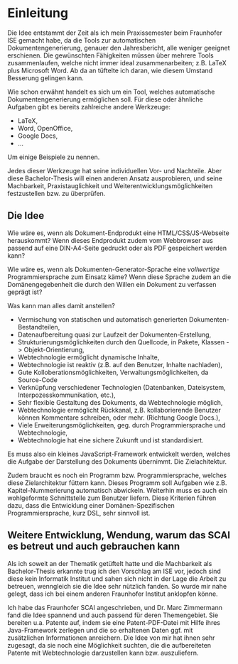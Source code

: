 # Einleitung

Die Idee entstammt der Zeit als ich mein Praxissemester beim Fraunhofer ISE gemacht habe, da die Tools zur automatischen Dokumentengenerierung, genauer den Jahresbericht, alle weniger geeignet erschienen. Die gewünschten Fähigkeiten müssen über mehrere Tools zusammenlaufen, welche nicht immer ideal zusammenarbeiten; z.B. LaTeX plus Microsoft Word. Ab da an tüftelte ich daran, wie diesem Umstand Besserung gelingen kann.

Wie schon erwähnt handelt es sich um ein Tool, welches automatische Dokumentengenerierung ermöglichen soll. Für diese oder ähnliche Aufgaben gibt es bereits zahlreiche andere Werkzeuge:

* LaTeX,
* Word, OpenOffice,
* Google Docs,
* ...

Um einige Beispiele zu nennen.

Jedes dieser Werkzeuge hat seine individuellen Vor- und Nachteile. Aber diese Bachelor-Thesis will einen anderen Ansatz ausprobieren, und seine Machbarkeit, Praxistauglichkeit und Weiterentwicklungsmöglichkeiten festzustellen bzw. zu überprüfen.

## Die Idee

Wie wäre es, wenn als Dokument-Endprodukt eine HTML/CSS/JS-Webseite herauskommt? Wenn dieses Endprodukt zudem vom Webbrowser aus passend auf eine DIN-A4-Seite gedruckt oder als PDF gespeichert werden kann?

Wie wäre es, wenn als Dokumenten-Generator-Sprache eine *vollwertige* Programmiersprache zum Einsatz käme? Wenn diese Sprache zudem an die Domänengegebenheit die durch den Willen ein Dokument zu verfassen geprägt ist?

Was kann man alles damit anstellen?

* Vermischung von statischen und automatisch generierten Dokumenten-Bestandteilen,
* Datenaufbereitung quasi zur Laufzeit der Dokumenten-Erstellung,
* Strukturierungsmöglichkeiten durch den Quellcode, in Pakete, Klassen -> Objekt-Orientierung,
* Webtechnologie ermöglicht dynamische Inhalte,
* Webtechnologie ist reaktiv (z.B. auf den Benutzer, Inhalte nachladen),
* Gute Kolloberationsmöglichkeiten, Verwaltungsmöglichkeiten, da Source-Code
* Verknüpfung verschiedener Technologien (Datenbanken, Dateisystem, Interpozesskommunikation, etc.),
* Sehr flexible Gestaltung des Dokuments, da Webtechnologie möglich,
* Webtechnologie ermöglicht Rückkanal, z.B. kollaborierende Benutzer können Kommentare schreiben, oder mehr. (Richtung Google Docs.),
* Viele Erweiterungsmöglichkeiten, geg. durch Programmiersprache und Webtechnologie,
* Webtechnologie hat eine sichere Zukunft und ist standardisiert.

Es muss also ein kleines JavaScript-Framework entwickelt werden, welches die Aufgabe der Darstellung des Dokuments übernimmt. Die Zielachitektur.

Zudem braucht es noch ein Programm bzw. Programmiersprache, welches diese Zielarchitektur füttern kann. Dieses Programm soll Aufgaben wie z.B. Kapitel-Nummerierung automatisch abwickeln. Weiterhin muss es auch ein wohlgeformte Schnittstelle zum Benutzer liefern. Diese Kriterien führen dazu, dass die Entwicklung einer Domänen-Spezifischen Programmiersprache, kurz DSL, sehr sinnvoll ist.

## Weitere Entwicklung, Wendung, warum das SCAI es betreut und auch gebrauchen kann

Als ich soweit an der Thematik getüftelt hatte und die Machbarkeit als Bachelor-Thesis erkannte trug ich den Vorschlag am ISE vor, jedoch sind diese kein Informatik Institut und sahen sich nicht in der Lage die Arbeit zu betreuen, wenngleich sie die Idee sehr nützlich fanden. So wurde mir nahe gelegt, dass ich bei einem anderen Fraunhofer Institut anklopfen könne.

Ich habe das Fraunhofer SCAI angeschrieben, und Dr. Marc Zimmermann fand die Idee spannend und auch passend für deren Themengebiet. Sie bereiten u.a. Patente auf, indem sie eine Patent-PDF-Datei mit Hilfe ihres Java-Framework zerlegen und die so erhaltenen Daten ggf. mit zusätzlichen Informationen anreichern. Die Idee von mir hat ihnen sehr zugesagt, da sie noch eine Möglichkeit suchten, die die aufbereiteten Patente mit Webtechnologie darzustellen kann bzw. auszuliefern.